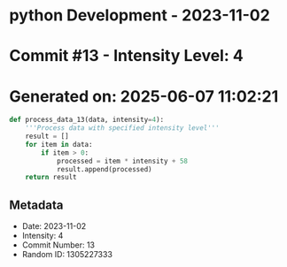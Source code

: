 ﻿# python Development - 2023-11-02
# Commit #13 - Intensity Level: 4
# Generated on: 2025-06-07 11:02:21
```python
def process_data_13(data, intensity=4):
    '''Process data with specified intensity level'''
    result = []
    for item in data:
        if item > 0:
            processed = item * intensity + 58
            result.append(processed)
    return result
```
## Metadata
- Date: 2023-11-02
- Intensity: 4
- Commit Number: 13
- Random ID: 1305227333
